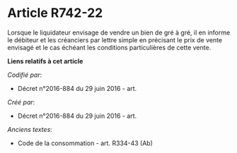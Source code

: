 # Article R742-22

Lorsque le liquidateur envisage de vendre un bien de gré à gré, il en informe le débiteur et les créanciers par lettre simple
en précisant le prix de vente envisagé et le cas échéant les conditions particulières de cette vente.

**Liens relatifs à cet article**

_Codifié par_:

  - Décret n°2016-884 du 29 juin 2016 - art.

_Créé par_:

  - Décret n°2016-884 du 29 juin 2016 - art.

_Anciens textes_:

  - Code de la consommation - art. R334-43 (Ab)
